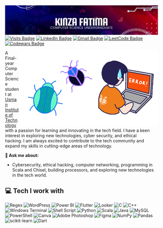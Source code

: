 ![kinzafatim's GitHub Banner](./banner.png)
[![Visits Badge](https://badges.pufler.dev/visits/kinzafatim/kinzafatim)](https://github.com/kinzafatim)
[![LinkedIn Badge](https://img.shields.io/badge/LinkedIn-Profile-informational?style=flat&logo=linkedin&logoColor=white&color=0D76A8)](https://www.linkedin.com/in/kinza-fatima-909889203/)
[![Gmail Badge](https://img.shields.io/badge/Gmail-%23D14836.svg?style=flat&logo=gmail&logoColor=white)](mailto:kinzaf54@gmail.com)
[![LeetCode Badge](https://img.shields.io/badge/-LeetCode-FFA116?style=flat&logo=LeetCode&logoColor=white)](https://leetcode.com/u/kinzaf54/)
[![Codewars Badge](https://www.codewars.com/users/kinzafatim/badges/micro)](https://www.codewars.com/users/kinzafatim/)

<img align='right' src='./giphyy.gif' height="250" alt='Kinza Fatima'>
<img align='right' src='./bugs.gif' height="250" alt='Bugs'>
<p style="max-width: 490px;">A Final-year Computer Science student at <a href="https://www.uitu.edu.pk/">Usman Institute of Technology</a> with a passion for learning and innovating in the tech field. I have a keen interest in exploring new technologies, cyber security, and ethical hacking. I am always excited to contribute to the tech community and expand my skills in cutting-edge areas of technology.</p>

**💬 Ask me about:**


-  Cybersecurity, ethical hacking, computer networking, programming in Scala and Chisel, building processors, and exploring new technologies in the tech world.



## 💻 Tech I work with
![Regex](https://img.shields.io/badge/Regex-000000.svg?style=for-the-badge&logo=regex&logoColor=white) ![WordPress](https://img.shields.io/badge/WordPress-21759B.svg?style=for-the-badge&logo=wordpress&logoColor=white)
![Power BI](https://img.shields.io/badge/Power%20BI-F2C811.svg?style=for-the-badge&logo=power-bi&logoColor=black) ![Flutter](https://img.shields.io/badge/Flutter-%2302569B.svg?style=for-the-badge&logo=flutter&logoColor=white) ![Looker](https://img.shields.io/badge/Looker-4285F4.svg?style=for-the-badge&logo=looker&logoColor=white) ![C](https://img.shields.io/badge/c-%2300599C.svg?style=for-the-badge&logo=c&logoColor=white) ![C++](https://img.shields.io/badge/c++-%2300599C.svg?style=for-the-badge&logo=c%2B%2B&logoColor=white) ![Windows Terminal](https://img.shields.io/badge/Windows%20Terminal-%234D4D4D.svg?style=for-the-badge&logo=windows-terminal&logoColor=white) ![Shell Script](https://img.shields.io/badge/shell_script-%23121011.svg?style=for-the-badge&logo=gnu-bash&logoColor=white) ![Python](https://img.shields.io/badge/python-3670A0?style=for-the-badge&logo=python&logoColor=ffdd54) ![Scala](https://img.shields.io/badge/scala-%23DC322F.svg?style=for-the-badge&logo=scala&logoColor=white) ![Java](https://img.shields.io/badge/java-%23ED8B00.svg?style=for-the-badge&logo=openjdk&logoColor=white) ![MySQL](https://img.shields.io/badge/mysql-%2300000f.svg?style=for-the-badge&logo=mysql&logoColor=white) ![PowerShell](https://img.shields.io/badge/PowerShell-%235391FE.svg?style=for-the-badge&logo=powershell&logoColor=white) ![Canva](https://img.shields.io/badge/Canva-%2300C4CC.svg?style=for-the-badge&logo=Canva&logoColor=white) ![Adobe Photoshop](https://img.shields.io/badge/adobe%20photoshop-%2331A8FF.svg?style=for-the-badge&logo=adobe%20photoshop&logoColor=white) ![Figma](https://img.shields.io/badge/figma-%23F24E1E.svg?style=for-the-badge&logo=figma&logoColor=white) ![NumPy](https://img.shields.io/badge/numpy-%23013243.svg?style=for-the-badge&logo=numpy&logoColor=white) ![Pandas](https://img.shields.io/badge/pandas-%23150458.svg?style=for-the-badge&logo=pandas&logoColor=white) ![scikit-learn](https://img.shields.io/badge/scikit--learn-%23F7931E.svg?style=for-the-badge&logo=scikit-learn&logoColor=white) ![Dart](https://img.shields.io/badge/Dart-%230175C2.svg?style=for-the-badge&logo=dart&logoColor=white)
